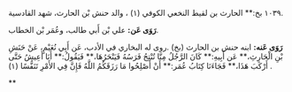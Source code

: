 ١٠٣٩ بخ:** الحارث بن لقيط النخعي الكوفي (١) ، والد حنش بْن الحارث، شهد القادسية.

**رَوَى عَن:** علي بْن أَبي طالب، وعُمَر بْن الخطاب.

**رَوَى عَنه:** ابنه حنش بن الحارث (بخ) .روى له البخاري في الأدب، عَن أَبِي نُعَيْمٍ، عَنْ حَنَشِ بْنِ الْحَارِثِ،** عَن أَبِيهِ:** كَانَ الرَّجُلُ مِنَّا تُنْتِجُ فَرَسُهُ فَيَنْحَرُهَا،** فَيَقُولُ:** أَنَا أَعِيشُ حَتَّى أَرْكَبَ هَذَا،** فَجَاءَنَا كِتَابُ عُمَر:** أَنْ أَصْلِحُوا مَا رَزَقَكُمُ اللَّهُ فَإِنَّ فِي الأَمْرِ تَنَفُّسًا (١) .

**